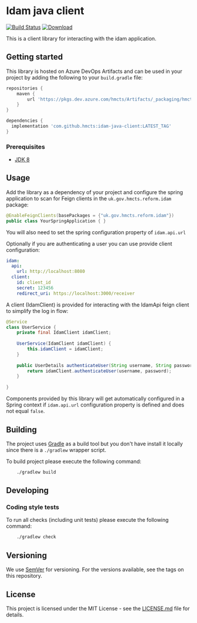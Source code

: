 # Idam java client

[![Build Status](https://travis-ci.com/hmcts/idam-java-client.svg?branch=master)](https://travis-ci.com/hmcts/idam-java-client)
[ ![Download](https://api.bintray.com/packages/hmcts/hmcts-maven/idam-client/images/download.svg) ](https://bintray.com/hmcts/hmcts-maven/idam-client/_latestVersion)

This is a client library for interacting with the idam application.

## Getting started

This library is hosted on Azure DevOps Artifacts and can be used in your project by adding the following to your `build.gradle` file:

```gradle
repositories {
    maven {
        url 'https://pkgs.dev.azure.com/hmcts/Artifacts/_packaging/hmcts-lib/maven/v1'
    }
}

dependencies {
  implementation 'com.github.hmcts:idam-java-client:LATEST_TAG'
}
```


### Prerequisites

- [JDK 8](https://www.oracle.com/java)

## Usage

Add the library as a dependency of your project and configure the spring application to scan for Feign clients in the `uk.gov.hmcts.reform.idam` package:

```java
@EnableFeignClients(basePackages = {"uk.gov.hmcts.reform.idam"})
public class YourSpringApplication { }
```

You will also need to set the spring configuration property of `idam.api.url` 

Optionally if you are authenticating a user you can use provide client configuration:
```yaml
idam:
  api:
    url: http://localhost:8080
  client:
    id: client_id
    secret: 123456
    redirect_uri: https://localhost:3000/receiver 
```

A client (IdamClient) is provided for interacting with the IdamApi feign client to simplify the log in flow:
```java
@Service
class UserService {
    private final IdamClient idamClient;
    
    UserService(IdamClient idamClient) {
        this.idamClient = idamClient;
    }
    
    public UserDetails authenticateUser(String username, String password) {
        return idamClient.authenticateUser(username, password);
    }
    
}

```

Components provided by this library will get automatically configured in a Spring context if `idam.api.url` configuration property is defined and does not equal `false`. 

## Building

The project uses [Gradle](https://gradle.org) as a build tool but you don't have install it locally since there is a
`./gradlew` wrapper script.  

To build project please execute the following command:

```bash
    ./gradlew build
```

## Developing

### Coding style tests

To run all checks (including unit tests) please execute the following command:

```bash
    ./gradlew check
```

## Versioning

We use [SemVer](http://semver.org/) for versioning.
For the versions available, see the tags on this repository.

## License

This project is licensed under the MIT License - see the [LICENSE.md](LICENSE.md) file for details.

